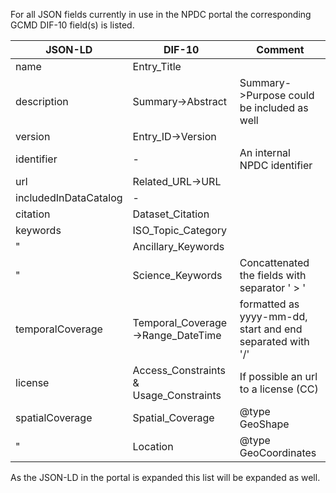 For all JSON fields currently in use in the NPDC portal the corresponding GCMD DIF-10 field(s) is listed.

JSON-LD | DIF-10 | Comment
---- | ---- | ----
name | Entry_Title
description | Summary->Abstract | Summary->Purpose could be included as well
version | Entry_ID->Version
identifier | - | An internal NPDC identifier
url | Related_URL->URL
includedInDataCatalog | -
citation | Dataset_Citation
keywords | ISO_Topic_Category
" | Ancillary_Keywords
" | Science_Keywords | Concattenated the fields with separator ' > '
temporalCoverage | Temporal_Coverage->Range_DateTime | formatted as yyyy-mm-dd,<br/>start and end separated with '/'
license | Access_Constraints & Usage_Constraints | If possible an url to a license (CC)
spatialCoverage | Spatial_Coverage | @type GeoShape
" | Location | @type GeoCoordinates

As the JSON-LD in the portal is expanded this list will be expanded as well.